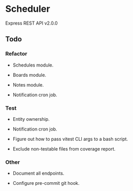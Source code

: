 # Scheduler

Express REST API v2.0.0

## Todo

### Refactor

- Schedules module.

- Boards module.

- Notes module.

- Notification cron job.

### Test

- Entity ownership.

- Notification cron job.

- Figure out how to pass vitest CLI args to a bash script.

- Exclude non-testable files from coverage report.

### Other

- Document all endpoints.

- Configure pre-commit git hook.
